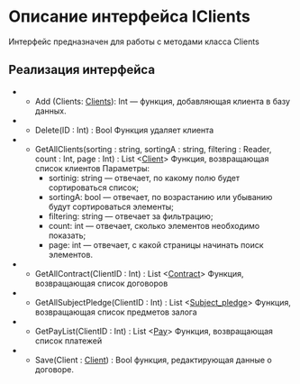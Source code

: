 # Описание интерфейса IClients
Интерфейс предназначен для работы с методами класса Clients

## Реализация интерфейса
* + Add (Clients: [Clients](Clients.md)): Int — функция, добавляющая клиента в базу данных.
* + Delete(ID : Int) : Bool Функция удаляет клиента
* + GetAllClients(sorting : string, sortingA : string, filtering : Reader, count : Int, page : Int) : List <[Client](Client.md)> Функция, возвращающая список клиентов
Параметры:
	* sortinig: string — отвечает, по какому полю будет сортироваться список;
	* sortingA: bool — отвечает, по возрастанию или убыванию будут сортироваться элементы;
	* filtering: string — отвечает за фильтрацию;
	* count: int — отвечает, сколько элементов необходимо показать;
	* page: int — отвечает, с какой страницы начинать поиск элементов.
* + GetAllContract(ClientID : Int) : List <[Contract](Contract.md)> Функция, возвращающая список договоров
* + GetAllSubjectPledge(ClientID : Int) : List <[Subject_pledge](Subject_pledge.md)> Функция, возвращающая список предметов залога
* + GetPayList(ClientID : Int) : List <[Pay](Pay.md)> Функция, возвращающая список платежей
* + Save(Client : [Client](Client.md)) : Bool функция, редактирующая данные о договоре.